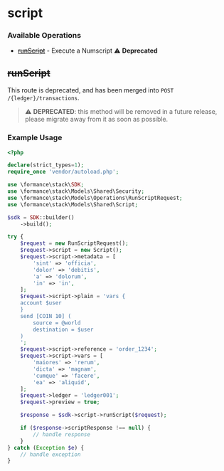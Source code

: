# script

### Available Operations

* [~~runScript~~](#runscript) - Execute a Numscript :warning: **Deprecated**

## ~~runScript~~

This route is deprecated, and has been merged into `POST /{ledger}/transactions`.


> :warning: **DEPRECATED**: this method will be removed in a future release, please migrate away from it as soon as possible.

### Example Usage

```php
<?php

declare(strict_types=1);
require_once 'vendor/autoload.php';

use \formance\stack\SDK;
use \formance\stack\Models\Shared\Security;
use \formance\stack\Models\Operations\RunScriptRequest;
use \formance\stack\Models\Shared\Script;

$sdk = SDK::builder()
    ->build();

try {
    $request = new RunScriptRequest();
    $request->script = new Script();
    $request->script->metadata = [
        'sint' => 'officia',
        'dolor' => 'debitis',
        'a' => 'dolorum',
        'in' => 'in',
    ];
    $request->script->plain = 'vars {
    account $user
    }
    send [COIN 10] (
    	source = @world
    	destination = $user
    )
    ';
    $request->script->reference = 'order_1234';
    $request->script->vars = [
        'maiores' => 'rerum',
        'dicta' => 'magnam',
        'cumque' => 'facere',
        'ea' => 'aliquid',
    ];
    $request->ledger = 'ledger001';
    $request->preview = true;

    $response = $sdk->script->runScript($request);

    if ($response->scriptResponse !== null) {
        // handle response
    }
} catch (Exception $e) {
    // handle exception
}
```
